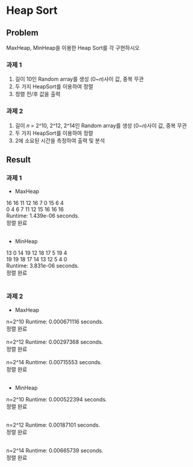 # Heap Sort
## Problem
MaxHeap, MinHeap을 이용한 Heap Sort를 각 구현하시오

### 과제 1
1. 길이 10인 Random array를 생성 (0~𝑛)사이 값, 중복 무관
2. 두 가지 HeapSort를 이용하여 정렬
3. 정렬 전/후 값을 출력

### 과제 2
1. 길이 𝑛 = 2^10, 2^12, 2^14인 Random array를 생성 (0~𝑛)사이 값, 중복 무관
2. 두 가지 HeapSort를 이용하여 정렬
3. 2에 소요된 시간을 측정하여 출력 및 분석

## Result
### 과제 1
- MaxHeap
  
16 16 11 12 16 7 0 15 6 4 <br/>
0 4 6 7 11 12 15 16 16 16 <br/>
Runtime: 1.439e-06 seconds.<br/>
정렬 완료<br/><br/>

- MinHeap
  
13 0 14 19 12 18 17 5 19 4<br/>
19 19 18 17 14 13 12 5 4 0<br/>
Runtime: 3.831e-06 seconds.<br/>
정렬 완료<br/><br/>

### 과제 2
- MaxHeap
  
n=2^10 Runtime: 0.000671116 seconds.<br/>
정렬 완료
<br/><br/>
n=2^12 Runtime: 0.00297368 seconds.<br/>
정렬 완료
<br/><br/>
n=2^14 Runtime: 0.00715553 seconds.<br/>
정렬 완료
<br/><br/>

- MinHeap

n=2^10 Runtime: 0.000522394 seconds.<br/>
정렬 완료<br/><br/>

n=2^12 Runtime: 0.00187101 seconds.<br/>
정렬 완료<br/><br/>

n=2^14 Runtime: 0.00665739 seconds.<br/>
정렬 완료<br/><br/>
